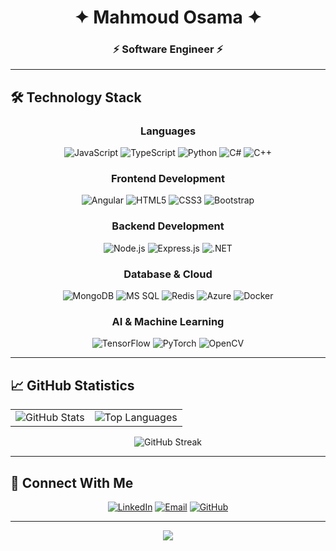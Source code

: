 <div align="center">

# ✦ Mahmoud Osama ✦
### ⚡ Software Engineer ⚡

---

</div>

## 🛠️ **Technology Stack**

<div align="center">
  
### **Languages**
![JavaScript](https://img.shields.io/badge/JavaScript-000000?style=for-the-badge&logo=javascript&logoColor=white)
![TypeScript](https://img.shields.io/badge/TypeScript-000000?style=for-the-badge&logo=typescript&logoColor=white)
![Python](https://img.shields.io/badge/Python-000000?style=for-the-badge&logo=python&logoColor=white)
![C#](https://img.shields.io/badge/C%23-000000?style=for-the-badge&logo=c-sharp&logoColor=white)
![C++](https://img.shields.io/badge/C++-000000?style=for-the-badge&logo=c%2B%2B&logoColor=white)

### **Frontend Development**

![Angular](https://img.shields.io/badge/Angular-000000?style=for-the-badge&logo=angular&logoColor=white)
![HTML5](https://img.shields.io/badge/HTML5-000000?style=for-the-badge&logo=html5&logoColor=white)
![CSS3](https://img.shields.io/badge/CSS3-000000?style=for-the-badge&logo=css3&logoColor=white)
![Bootstrap](https://img.shields.io/badge/Bootstrap-000000?style=for-the-badge&logo=bootstrap&logoColor=white)

### **Backend Development**

![Node.js](https://img.shields.io/badge/Node.js-000000?style=for-the-badge&logo=node.js&logoColor=white)
![Express.js](https://img.shields.io/badge/Express.js-000000?style=for-the-badge&logo=express&logoColor=white)
![.NET](https://img.shields.io/badge/.NET-000000?style=for-the-badge&logo=.net&logoColor=white)

### **Database & Cloud**

![MongoDB](https://img.shields.io/badge/MongoDB-000000?style=for-the-badge&logo=mongodb&logoColor=white)
![MS SQL](https://img.shields.io/badge/MS_SQL-000000?style=for-the-badge&logo=microsoft-sql-server&logoColor=white)
![Redis](https://img.shields.io/badge/Redis-000000?style=for-the-badge&logo=redis&logoColor=white)
![Azure](https://img.shields.io/badge/Microsoft_Azure-000000?style=for-the-badge&logo=microsoft-azure&logoColor=white)
![Docker](https://img.shields.io/badge/Docker-000000?style=for-the-badge&logo=docker&logoColor=white)

### **AI & Machine Learning**

![TensorFlow](https://img.shields.io/badge/TensorFlow-000000?style=for-the-badge&logo=tensorflow&logoColor=white)
![PyTorch](https://img.shields.io/badge/PyTorch-000000?style=for-the-badge&logo=pytorch&logoColor=white)
![OpenCV](https://img.shields.io/badge/OpenCV-000000?style=for-the-badge&logo=opencv&logoColor=white)
</div>

---

## 📈 **GitHub Statistics**

<div align="center">

<table>
<tr>
<td>
<img src="https://github-readme-stats-sigma-five.vercel.app/api?username=mahmoudosama9&show_icons=true&hide_border=true&count_private=true&include_all_commits=true&theme=dark&bg_color=000000&title_color=FFFFFF&icon_color=FFFFFF&text_color=FFFFFF&border_color=FFFFFF" alt="GitHub Stats" />
</td>
<td>
<img src="https://github-readme-stats-sigma-five.vercel.app/api/top-langs/?username=mahmoudosama9&layout=compact&hide_border=true&theme=dark&bg_color=000000&title_color=FFFFFF&text_color=FFFFFF&border_color=FFFFFF&langs_count=8" alt="Top Languages" />
</td>
</tr>
</table>

<img src="https://github-readme-streak-stats.herokuapp.com/?user=mahmoudosama9&theme=dark&hide_border=true&background=000000&stroke=FFFFFF&ring=FFFFFF&fire=FFFFFF&currStreakLabel=FFFFFF&sideLabels=FFFFFF&currStreakNum=FFFFFF&sideNums=FFFFFF&dates=FFFFFF" alt="GitHub Streak" />

</div>

---

## 🔗 **Connect With Me**

<div align="center">

[![LinkedIn](https://img.shields.io/badge/LinkedIn-000000?style=for-the-badge&logo=linkedin&logoColor=white)](https://www.linkedin.com/in/mahmoud-osama-8b7602290/)
[![Email](https://img.shields.io/badge/Email-000000?style=for-the-badge&logo=gmail&logoColor=white)](mailto:mahmoudosama9441@gmail.com)
[![GitHub](https://img.shields.io/badge/GitHub-000000?style=for-the-badge&logo=github&logoColor=white)](https://github.com/mahmoudosama9)

</div>

---

<div align="center">

<img src="https://readme-typing-svg.herokuapp.com/?font=JetBrains+Mono&size=16&duration=4000&pause=1000&color=FFFFFF&center=true&vCenter=true&width=500&lines=✦+Thanks+for+visiting+my+profile+✦;⚡+Let's+build+something+amazing+together+⚡;🚀+Always+learning%2C+always+growing+🚀" />

</div>
